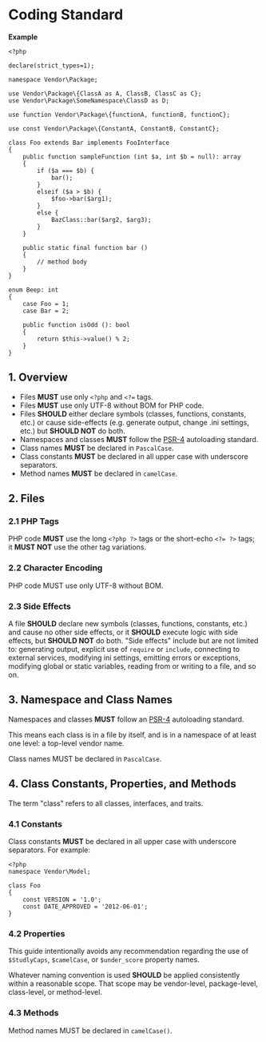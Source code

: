 # Coding Standard

**Example**

```
<?php

declare(strict_types=1);

namespace Vendor\Package;

use Vendor\Package\{ClassA as A, ClassB, ClassC as C};
use Vendor\Package\SomeNamespace\ClassD as D;

use function Vendor\Package\{functionA, functionB, functionC};

use const Vendor\Package\{ConstantA, ConstantB, ConstantC};

class Foo extends Bar implements FooInterface
{
    public function sampleFunction (int $a, int $b = null): array
    {
        if ($a === $b) {
            bar();
        }
        elseif ($a > $b) {
            $foo->bar($arg1);
        }
        else {
            BazClass::bar($arg2, $arg3);
        }
    }

    public static final function bar ()
    {
        // method body
    }
}

enum Beep: int
{
    case Foo = 1;
    case Bar = 2;

    public function isOdd (): bool
    {
        return $this->value() % 2;
    }
}
```
## 1. Overview

- Files **MUST** use only ```<?php``` and ```<?=``` tags.
- Files **MUST** use only UTF-8 without BOM for PHP code.
- Files **SHOULD** either declare symbols (classes, functions, constants, etc.) or cause side-effects (e.g. generate output, change .ini settings, etc.) but **SHOULD NOT** do both.
- Namespaces and classes **MUST** follow the [PSR-4](https://www.php-fig.org/psr/psr-4/) autoloading standard.
- Class names **MUST** be declared in ```PascalCase```.
- Class constants **MUST** be declared in all upper case with underscore separators.
- Method names **MUST** be declared in ```camelCase```.

## 2. Files

### 2.1 PHP Tags

PHP code **MUST** use the long ```<?php ?>``` tags or the short-echo ```<?= ?>``` tags; it **MUST NOT** use the other tag variations.

### 2.2 Character Encoding

PHP code MUST use only UTF-8 without BOM.

### 2.3 Side Effects

A file **SHOULD** declare new symbols (classes, functions, constants, etc.) and cause no other side effects, or it **SHOULD** execute logic with side effects, but **SHOULD NOT** do both.
"Side effects" include but are not limited to: generating output, explicit use of ```require``` or ```include```, connecting to external services, modifying ini settings, emitting errors or exceptions, modifying global or static variables, reading from or writing to a file, and so on.

## 3. Namespace and Class Names

Namespaces and classes **MUST** follow an [PSR-4](https://www.php-fig.org/psr/psr-4/) autoloading standard.

This means each class is in a file by itself, and is in a namespace of at least one level: a top-level vendor name.

Class names MUST be declared in ```PascalCase```.

## 4. Class Constants, Properties, and Methods

The term "class" refers to all classes, interfaces, and traits.

### 4.1 Constants

Class constants **MUST** be declared in all upper case with underscore separators.
For example:

```
<?php
namespace Vendor\Model;

class Foo
{
    const VERSION = '1.0';
    const DATE_APPROVED = '2012-06-01';
}
```

### 4.2 Properties

This guide intentionally avoids any recommendation regarding the use of ```$StudlyCaps```, ```$camelCase```, or ```$under_score``` property names.

Whatever naming convention is used **SHOULD** be applied consistently within a reasonable scope. That scope may be vendor-level, package-level, class-level, or method-level.

### 4.3 Methods

Method names MUST be declared in ```camelCase()```.
